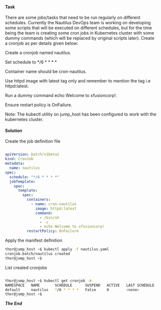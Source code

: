 
#### Task
There are some jobs/tasks that need to be run regularly on different schedules. Currently the Nautilus DevOps team is working on developing some scripts that will be executed on different schedules, but for the time being the team is creating some cron jobs in Kubernetes cluster with some dummy commands (which will be replaced by original scripts later). Create a cronjob as per details given below:



Create a cronjob named nautilus.

Set schedule to */6 * * * *

Container name should be cron-nautilus.

Use httpd image with latest tag only and remember to mention the tag i.e httpd:latest.

Run a dummy command echo Welcome to xfusioncorp!.

Ensure restart policy is OnFailure.

Note: The kubectl utility on jump_host has been configured to work with the kubernetes cluster.

#### Solution

Create the job definition file

```yaml

apiVersion: batch/v1beta1
kind: CronJob
metadata:
  name: nautilus
spec:
  schedule: "*/6 * * * *"
  jobTemplate:
    spec:
      template:
        spec:
          containers:
            - name: cron-nautilus
              image: httpd:latest
              command:
                - /bin/sh
                - -c
                - echo Welcome to xfusioncorp!
          restartPolicy: OnFailure 
```

Apply the manifest definition

```bash
thor@jump_host ~$ kubectl apply -f nautilus.yaml 
cronjob.batch/nautilus created
thor@jump_host ~$ 
```

List created cronjobs

```bash

thor@jump_host ~$ kubectl get cronjob -A
NAMESPACE   NAME       SCHEDULE      SUSPEND   ACTIVE   LAST SCHEDULE   AGE
default     nautilus   */6 * * * *   False     0        <none>          20s
thor@jump_host ~$ 
```

***The End***